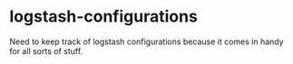 logstash-configurations
=======================

Need to keep track of logstash configurations because it comes in handy for all sorts of stuff.
